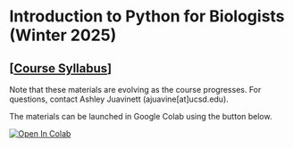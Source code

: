 # Introduction to Python for Biologists (Winter 2025)

## [[Course Syllabus]([https://docs.google.com/document/d/1K2Wz9ka75gRDGLG0kmMkVgPsDxwSLAhyurqLT_ZB72Y/edit?usp=sharing](https://docs.google.com/document/d/1pA4LCx3xj83uoinNqdOgicnuKHDJdNrj4eJpLLKlDD0/edit?usp=sharing))] 

Note that these materials are evolving as the course progresses. For questions, contact Ashley Juavinett (ajuavine[at]ucsd.edu).

The materials can be launched in Google Colab using the button below. 

[![Open In Colab](https://colab.research.google.com/assets/colab-badge.svg)](http://colab.research.google.com/github/BILD62/BILD62_WI25)
